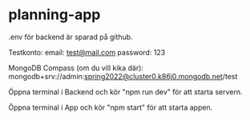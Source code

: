 # planning-app


.env för backend är sparad på github.

Testkonto: 
email: test@mail.com
password: 123

MongoDB Compass (om du vill kika där):
mongodb+srv://admin:spring2022@cluster0.k86j0.mongodb.net/test


Öppna terminal i Backend och kör "npm run dev" för att starta servern.

Öppna terminal i App och kör "npm start" för att starta appen.
